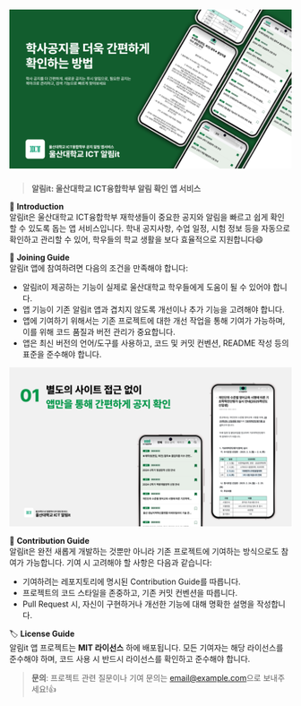 # ![Banner](images/main%20image.png)  
> **알림it: 울산대학교 ICT융합학부 알림 확인 앱 서비스**

📌 **Introduction**  
알림it은 울산대학교 ICT융합학부 재학생들이 중요한 공지와 알림을 빠르고 쉽게 확인할 수 있도록 돕는 앱 서비스입니다. 학내 공지사항, 수업 일정, 시험 정보 등을 자동으로 확인하고 관리할 수 있어, 학우들의 학교 생활을 보다 효율적으로 지원합니다😄

<!-- ![App Screenshot](images/main%20image.png) -->

🎉 **Joining Guide**  
알림it 앱에 참여하려면 다음의 조건을 만족해야 합니다:

- 알림it이 제공하는 기능이 실제로 울산대학교 학우들에게 도움이 될 수 있어야 합니다.
- 앱 기능이 기존 알림it 앱과 겹치지 않도록 개선이나 추가 기능을 고려해야 합니다.
- 앱에 기여하기 위해서는 기존 프로젝트에 대한 개선 작업을 통해 기여가 가능하며, 이를 위해 코드 품질과 버전 관리가 중요합니다.
- 앱은 최신 버전의 언어/도구를 사용하고, 코드 및 커밋 컨벤션, README 작성 등의 표준을 준수해야 합니다.

![App Screenshot](images/sol1.png)

📝 **Contribution Guide**  
알림it은 완전 새롭게 개발하는 것뿐만 아니라 기존 프로젝트에 기여하는 방식으로도 참여가 가능합니다. 기여 시 고려해야 할 사항은 다음과 같습니다:

- 기여하려는 레포지토리에 명시된 Contribution Guide를 따릅니다.
- 프로젝트의 코드 스타일을 존중하고, 기존 커밋 컨벤션을 따릅니다.
- Pull Request 시, 자신이 구현하거나 개선한 기능에 대해 명확한 설명을 작성합니다.

🏷️ **License Guide**  
알림it 앱 프로젝트는 **MIT 라이선스** 하에 배포됩니다. 모든 기여자는 해당 라이선스를 준수해야 하며, 코드 사용 시 반드시 라이선스를 확인하고 준수해야 합니다.

> **문의**: 프로젝트 관련 질문이나 기여 문의는 [email@example.com](mailto:email@example.com)으로 보내주세요!👍
